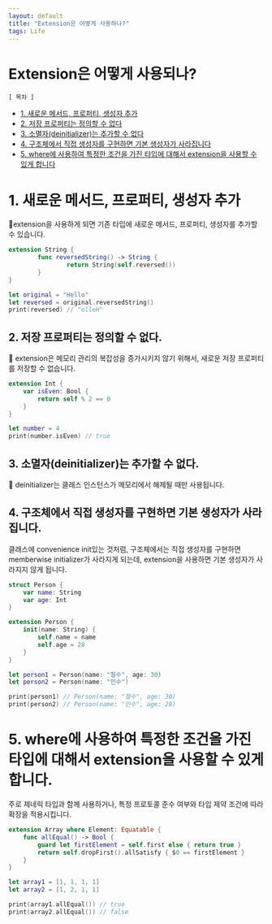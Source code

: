 ```yaml
---
layout: default
title: "Extension은 어떻게 사용하나?"
tags: Life
---
```


# Extension은 어떻게 사용되나?

`[ 목차 ]`
- [1. 새로운 메서드, 프로퍼티, 생성자 추가](#1-새로운-메서드-프로퍼티-생성자-추가)
- [2. 저장 프로퍼티는 정의할 수 없다](#2-저장-프로퍼티는-정의할-수-없다)
- [3. 소멸자(deinitializer)는 추가할 수 없다](#3-소멸자deinitializer는-추가할-수-없다)
- [4. 구조체에서 직접 생성자를 구현하면 기본 생성자가 사라집니다](#4-구조체에서-직접-생성자를-구현하면-기본-생성자가-사라집니다)
- [5. where에 사용하여 특정한 조건을 가진 타입에 대해서 extension을 사용할 수 있게 합니다](#5-where에-사용하여-특정한-조건을-가진-타입에-대해서-extension을-사용할-수-있게-합니다)


# 1. 새로운 메서드, 프로퍼티, 생성자 추가

🎯extension을 사용하게 되면 기존 타입에 새로운 메서드, 프로퍼티, 생성자를 추가할 수 있습니다.

```swift
extension String {
		func reversedString() -> String {
				return String(self.reversed())
		}
}

let original = "Hello"
let reversed = original.reversedString() 
print(reversed) // "olleH"
```

## 2. 저장 프로퍼티는 정의할 수 없다.

🎯 extension은 메모리 관리의 복잡성을 증가시키지 않기 위해서, 새로운 저장 프로퍼티를 저장할 수 없습니다.

```swift
extension Int {
    var isEven: Bool {
        return self % 2 == 0
    }
}

let number = 4
print(number.isEven) // true
```

## 3. 소멸자(deinitializer)는 추가할 수 없다.

🎯 deinitializer는 클래스 인스턴스가 메모리에서 해제될 때만 사용됩니다.

## 4.  구조체에서 직접 생성자를 구현하면 기본 생성자가 사라집니다.

클래스에 convenience init있는 것처럼, 구조체에서는 직접 생성자를 구현하면 memberwise initializer가 사라지게 되는데, extension을 사용하면 기본 생성자가 사라지지 않게 됩니다.

```swift
struct Person {
    var name: String
    var age: Int
}

extension Person {
    init(name: String) {
        self.name = name
        self.age = 28
    }
}

let person1 = Person(name: "철수", age: 30)
let person2 = Person(name: "민수")

print(person1) // Person(name: "철수", age: 30)
print(person2) // Person(name: "민수", age: 28)
```

# 5. where에 사용하여 특정한 조건을 가진 타입에 대해서 extension을 사용할 수 있게 합니다.

주로 제네릭 타입과 함께 사용하거나, 특정 프로토콜 준수 여부와 타입 제약 조건에 따라 확장을 적용시킵니다.
```swift
extension Array where Element: Equatable {
    func allEqual() -> Bool {
        guard let firstElement = self.first else { return true }
        return self.dropFirst().allSatisfy { $0 == firstElement }
    }
}

let array1 = [1, 1, 1, 1]
let array2 = [1, 2, 1, 1]

print(array1.allEqual()) // true
print(array2.allEqual()) // false
```
